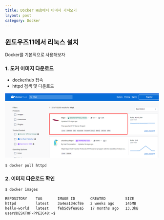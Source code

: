 ```yaml
---
title: Docker Hub에서 이미지 가져오기
layout: post
category: Docker
---
```


## 윈도우즈11에서 리눅스 설치



Docker를 기본적으로 사용해보자



### 1. 도커 이미지 다운로드

* [dockerhub](http://hub.docker.com) 접속
* httpd 검색 및 다운로드

![image-20230226164546634](/public/img/image-20230226164546634.png)

```shell
$ docker pull httpd
```

 

### 2. 이미지 다운로드 확인

```shell
$ docker images
```

```shell
REPOSITORY    TAG       IMAGE ID       CREATED         SIZE
httpd         latest    3a4ea134cf8e   2 weeks ago     145MB
hello-world   latest    feb5d9fea6a5   17 months ago   13.3kB
user@DESKTOP-PPEIC48:~$
```

